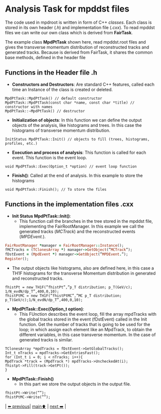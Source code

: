# Analysis Task for mpddst files

The code used in mpdroot is written in form of C++ *classes*. Each class is stored in its own header (*.h*) and implementation file (*.cxx*). To read mpddst files we can write our own class which is derived from **FairTask**.

The example class **MpdPtTask** shown here, read mpddst.root files and gives the transverse momentum distribution of reconstructed tracks and generated tracks. Because is derived from FairTask, it shares the common base methods, defined in the header file

## Functions in the Header file .h


- **Constructors and Destructors**: Are  standard C++ features, called each time an Instance of the class is created or deleted.

```
MpdPtTask::MpdPtTask() // default constructor
MpdPtTask::MpdPtTask(const char *name, const char *title) // constructor with names
MpdPtTask::∼MpdPtTask() // destructor
```
- **Initialization of objects**: In this function we can define the output objects of the analysis, like histograms and trees. In this case the histograms of transverse momentum distribution.

```
InitStatus MpdPtTask::Init() // objects to fill (trees, histograms, profiles, etc.)
```
- **Execution and process of analysis**: This function is called for each event. This function is the event loop. 

```
void MpdPtTask::Exec(Option_t *option) // event loop function
```
- **Finish()**: Called at the end of analysis. In this example to store the histograms

```
void MpdPtTask::Finish(); // To store the files
```

## Functions in the implementation files .cxx

-  **Init Status MpdPtTask::Init()**:
   - This function call the branches in the tree stored in the mpddst file, implementing the FairRootManager. In this example we call the generated tracks (*MCTrack*) and the reconstructed events (*MPDEvent.*). 

```ruby
FairRootManager *manager = FairRootManager::Instance();
fMCTracks = (TClonesArray *) manager->GetObject(”MCTrack”);
fDstEvent = (MpdEvent *) manager->GetObject(”MPDEvent.”);
Register();

```
   - The output objects like histograms, also are defined here, in this case a TH1F histograms for the transverse Momentum distribution in generated and reconstructed tracks.

```
fhistPt = new TH1F(”fhistPt”,”p_T distribution; p_T(GeV/c); 1/N_evdN/dp_T”,400,0,10);
fhistPtMC = new TH1F(”fhistPtMC”,”MC p_T distribution; p_T(GeV/c);1/N_evdN/dp_T”,400,0,10);
```

- **MpdPtTask::Exec(Option_t option)**:
  - This FUnction describes the event loop, fill the array mpdTracks with the global tracks stored in the event (fDstEvent) called in the Init function. Get the number of tracks that is going to be used for the loop; in which assign each element like an MpdTrack, to obtain the different variables, in this case transverse momentum. In the case of generated tracks is similar. 

```
TClonesArray *mpdTracks = fDstEvent->GetGlobalTracks(); 
Int_t nTracks = mpdTracks->GetEntriesFast();
for (Int_t i = 0; i < nTracks; i++){
MpdTrack *track = (MpdTrack *) mpdTracks->UncheckedAt(i);
fhistpt->Fill(track->GetPt());
}
```

- **MpdPtTask::Finish()**
  - In this part we store the output objects in the output file.

```
fhistPt->Write(””);
fhistPtMC->Write(””);
```  


| [:arrow_left: previous](../simpleRead/minidst/README.md)| [main:arrow_up:](../README.md) | [next :arrow_right:](../minidstm/README.md) |

